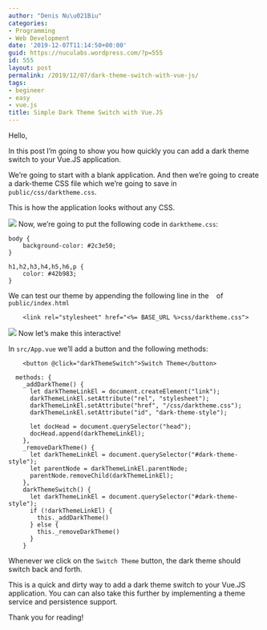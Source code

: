 ```yaml
---
author: "Denis Nu\u021Biu"
categories:
- Programming
- Web Development
date: '2019-12-07T11:14:50+00:00'
guid: https://nuculabs.wordpress.com/?p=555
id: 555
layout: post
permalink: /2019/12/07/dark-theme-switch-with-vue-js/
tags:
- begineer
- easy
- vue.js
title: Simple Dark Theme Switch with Vue.JS
---
```

Hello,


In this post I’m going to show you how quickly you can add a dark theme switch to your Vue.JS application.


We’re going to start with a blank application. And then we’re going to create a dark-theme CSS file which we’re going to save in `public/css/darktheme.css`.


This is how the application looks without any CSS.


[![](https://res.cloudinary.com/practicaldev/image/fetch/s--RbE67mOi--/c_limit%2Cf_auto%2Cfl_progressive%2Cq_auto%2Cw_880/https://thepracticaldev.s3.amazonaws.com/i/jc58krxwoelfmrujcq8b.png)](https://res.cloudinary.com/practicaldev/image/fetch/s--RbE67mOi--/c_limit%2Cf_auto%2Cfl_progressive%2Cq_auto%2Cw_880/https://thepracticaldev.s3.amazonaws.com/i/jc58krxwoelfmrujcq8b.png)
Now, we’re going to put the following code in `darktheme.css`:


```
body {
    background-color: #2c3e50;
}

h1,h2,h3,h4,h5,h6,p {
    color: #42b983;
}
```


We can test our theme by appending the following line in the `
` of `public/index.html`


```
    <link rel="stylesheet" href="<%= BASE_URL %>css/darktheme.css">
```


[![](https://res.cloudinary.com/practicaldev/image/fetch/s--ZAlWxG61--/c_limit%2Cf_auto%2Cfl_progressive%2Cq_auto%2Cw_880/https://thepracticaldev.s3.amazonaws.com/i/dnxaam6gc25cnxkuk2zi.png)](https://res.cloudinary.com/practicaldev/image/fetch/s--ZAlWxG61--/c_limit%2Cf_auto%2Cfl_progressive%2Cq_auto%2Cw_880/https://thepracticaldev.s3.amazonaws.com/i/dnxaam6gc25cnxkuk2zi.png)
Now let’s make this interactive!


In `src/App.vue` we’ll add a button and the following methods:


```
    <button @click="darkThemeSwitch">Switch Theme</button>
```


```
  methods: {
    _addDarkTheme() {
      let darkThemeLinkEl = document.createElement("link");
      darkThemeLinkEl.setAttribute("rel", "stylesheet");
      darkThemeLinkEl.setAttribute("href", "/css/darktheme.css");
      darkThemeLinkEl.setAttribute("id", "dark-theme-style");

      let docHead = document.querySelector("head");
      docHead.append(darkThemeLinkEl);
    },
    _removeDarkTheme() {
      let darkThemeLinkEl = document.querySelector("#dark-theme-style");
      let parentNode = darkThemeLinkEl.parentNode;
      parentNode.removeChild(darkThemeLinkEl);
    },
    darkThemeSwitch() {
      let darkThemeLinkEl = document.querySelector("#dark-theme-style");
      if (!darkThemeLinkEl) {
        this._addDarkTheme()
      } else {
        this._removeDarkTheme()
      }
    }
```


Whenever we click on the `Switch Theme` button, the dark theme should switch back and forth.


This is a quick and dirty way to add a dark theme switch to your Vue.JS application. You can can also take this further by implementing a theme service and persistence support.


Thank you for reading!